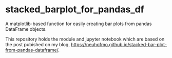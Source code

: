# stacked_barplot_for_pandas_df
A matplotlib-based function for easily creating bar plots from pandas DataFrame objects.

This repository holds the module and jupyter notebook which are based on the post pubished on my blog, https://neuhofmo.github.io/stacked-bar-plot-from-pandas-dataframe/. 
